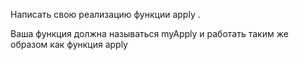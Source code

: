 Написать свою реализацию функции apply .

Ваша функция должна называться myApply и работать таким же образом как функция apply